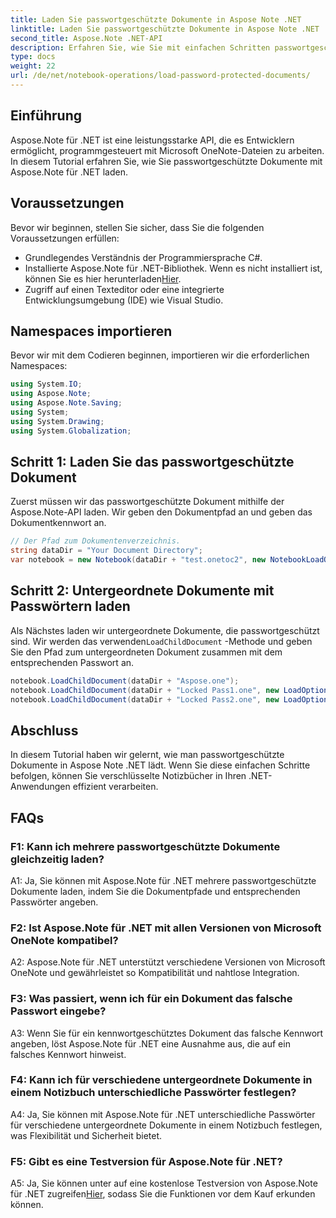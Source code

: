 ```yaml
---
title: Laden Sie passwortgeschützte Dokumente in Aspose Note .NET
linktitle: Laden Sie passwortgeschützte Dokumente in Aspose Note .NET
second_title: Aspose.Note .NET-API
description: Erfahren Sie, wie Sie mit einfachen Schritten passwortgeschützte Dokumente sicher in Aspose Note .NET laden. Stellen Sie die Vertraulichkeit der Daten durch Verschlüsselung sicher.
type: docs
weight: 22
url: /de/net/notebook-operations/load-password-protected-documents/
---
```

## Einführung

Aspose.Note für .NET ist eine leistungsstarke API, die es Entwicklern ermöglicht, programmgesteuert mit Microsoft OneNote-Dateien zu arbeiten. In diesem Tutorial erfahren Sie, wie Sie passwortgeschützte Dokumente mit Aspose.Note für .NET laden.

## Voraussetzungen

Bevor wir beginnen, stellen Sie sicher, dass Sie die folgenden Voraussetzungen erfüllen:

- Grundlegendes Verständnis der Programmiersprache C#.
-  Installierte Aspose.Note für .NET-Bibliothek. Wenn es nicht installiert ist, können Sie es hier herunterladen[Hier](https://releases.aspose.com/note/net/).
- Zugriff auf einen Texteditor oder eine integrierte Entwicklungsumgebung (IDE) wie Visual Studio.

## Namespaces importieren

Bevor wir mit dem Codieren beginnen, importieren wir die erforderlichen Namespaces:

```csharp
using System.IO;
using Aspose.Note;
using Aspose.Note.Saving;
using System;
using System.Drawing;
using System.Globalization;
```

## Schritt 1: Laden Sie das passwortgeschützte Dokument

Zuerst müssen wir das passwortgeschützte Dokument mithilfe der Aspose.Note-API laden. Wir geben den Dokumentpfad an und geben das Dokumentkennwort an.

```csharp
// Der Pfad zum Dokumentenverzeichnis.
string dataDir = "Your Document Directory";
var notebook = new Notebook(dataDir + "test.onetoc2", new NotebookLoadOptions() { DeferredLoading = true });
```

## Schritt 2: Untergeordnete Dokumente mit Passwörtern laden

 Als Nächstes laden wir untergeordnete Dokumente, die passwortgeschützt sind. Wir werden das verwenden`LoadChildDocument` -Methode und geben Sie den Pfad zum untergeordneten Dokument zusammen mit dem entsprechenden Passwort an.

```csharp
notebook.LoadChildDocument(dataDir + "Aspose.one");  
notebook.LoadChildDocument(dataDir + "Locked Pass1.one", new LoadOptions() { DocumentPassword = "pass" });
notebook.LoadChildDocument(dataDir + "Locked Pass2.one", new LoadOptions() { DocumentPassword = "pass2" });
```

## Abschluss

In diesem Tutorial haben wir gelernt, wie man passwortgeschützte Dokumente in Aspose Note .NET lädt. Wenn Sie diese einfachen Schritte befolgen, können Sie verschlüsselte Notizbücher in Ihren .NET-Anwendungen effizient verarbeiten.

## FAQs

### F1: Kann ich mehrere passwortgeschützte Dokumente gleichzeitig laden?

A1: Ja, Sie können mit Aspose.Note für .NET mehrere passwortgeschützte Dokumente laden, indem Sie die Dokumentpfade und entsprechenden Passwörter angeben.

### F2: Ist Aspose.Note für .NET mit allen Versionen von Microsoft OneNote kompatibel?

A2: Aspose.Note für .NET unterstützt verschiedene Versionen von Microsoft OneNote und gewährleistet so Kompatibilität und nahtlose Integration.

### F3: Was passiert, wenn ich für ein Dokument das falsche Passwort eingebe?

A3: Wenn Sie für ein kennwortgeschütztes Dokument das falsche Kennwort angeben, löst Aspose.Note für .NET eine Ausnahme aus, die auf ein falsches Kennwort hinweist.

### F4: Kann ich für verschiedene untergeordnete Dokumente in einem Notizbuch unterschiedliche Passwörter festlegen?

A4: Ja, Sie können mit Aspose.Note für .NET unterschiedliche Passwörter für verschiedene untergeordnete Dokumente in einem Notizbuch festlegen, was Flexibilität und Sicherheit bietet.

### F5: Gibt es eine Testversion für Aspose.Note für .NET?

 A5: Ja, Sie können unter auf eine kostenlose Testversion von Aspose.Note für .NET zugreifen[Hier](https://releases.aspose.com/), sodass Sie die Funktionen vor dem Kauf erkunden können.